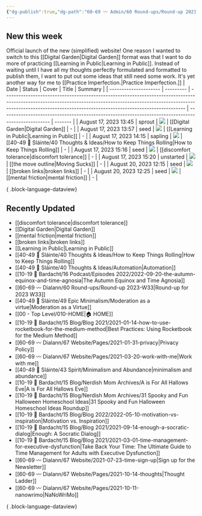 ```yaml
---
{"dg-publish":true,"dg-path":"60-69 〰️ Admin/60 Round-ups/Round-up 2023-W33.md","dg-permalink":"2023-W33-roundup","permalink":"/2023-W33-roundup/","title":"Round-up for 2023 W33","contentClasses":"cards cards-1-1","noteIcon":"","created":"2023-08-17T00:58:11","updated":"2023-08-17T01:01:38.000-04:00"}
---
```



## New this week
Official launch of the new (simplified) website!
One reason I wanted to switch to this [[Digital Garden\|Digital Garden]] format was that I want to do more of practicing [[Learning in Public\|Learning in Public]]. Instead of waiting until I have all my thoughts perfectly formulated and formatted to publish them, I want to put out some ideas that still need some work. It's yet another way for me to [[Practice Imperfection.\|Practice Imperfection.]]
| Date                  | Status    | Cover                                                                                                                                                                                                                                   | Title                                                                                              | Summary |
| --------------------- | --------- | --------------------------------------------------------------------------------------------------------------------------------------------------------------------------------------------------------------------------------------- | -------------------------------------------------------------------------------------------------- | ------- |
| August 17, 2023 13:45 | sprout    | ![](https://images.unsplash.com/photo-1591426508941-2f92736f5ff4?crop=entropy&cs=tinysrgb&fit=max&fm=jpg&ixid=M3wzNjAwOTd8MHwxfHNlYXJjaHwyMnx8Z2FyZGVufGVufDB8MHx8fDE2OTI0ODM3MzB8MA&ixlib=rb-4.0.3&q=80&w=400)                         | [[Digital Garden\|Digital Garden]]                                                              | \-      |
| August 17, 2023 13:57 | seed      | ![](https://images.unsplash.com/photo-1517842645767-c639042777db?crop=entropy&cs=tinysrgb&fit=max&fm=jpg&ixid=M3wzNjAwOTd8MHwxfHNlYXJjaHwzMHx8bGVhcm5pbmd8ZW58MHwwfHx8MTY5MjU0OTY1MXww&ixlib=rb-4.0.3&q=80&w=400)                       | [[Learning in Public\|Learning in Public]]                                                      | \-      |
| August 17, 2023 14:15 | sapling   | ![](https://images.unsplash.com/photo-1505552613537-4aab9bf431c8?crop=entropy&cs=tinysrgb&fit=max&fm=jpg&ixid=M3wzNjAwOTd8MHwxfHNlYXJjaHwxNTF8fHJvbGxpbmclMjBzb2NjZXIlMjBiYWxsfGVufDB8MHx8fDE2OTIyOTQwMzN8MA&ixlib=rb-4.0.3&q=80&w=400) | [[40-49 🔅 Sláinte/40 Thoughts & Ideas/How to Keep Things Rolling\|How to Keep Things Rolling]] | \-      |
| August 17, 2023 15:16 | seed      | ![](https://images.unsplash.com/photo-1615669527499-501446dd48e1?crop=entropy&cs=tinysrgb&fit=max&fm=jpg&ixid=M3wzNjAwOTd8MHwxfHNlYXJjaHw4fHxwYWlufGVufDB8MHx8fDE2OTI1NDc5OTV8MA&ixlib=rb-4.0.3&q=80&w=400)                             | [[discomfort tolerance\|discomfort tolerance]]                                                  | \-      |
| August 17, 2023 15:20 | unstarted | ![](https://images.unsplash.com/photo-1600725935160-f67ee4f6084a?crop=entropy&cs=tinysrgb&fit=max&fm=jpg&ixid=M3wzNjAwOTd8MHwxfHNlYXJjaHw0fHxtb3Zpbmd8ZW58MHwwfHx8MTY5MjU0ODY4M3ww&ixlib=rb-4.0.3&q=80&w=400)                           | [[the move outline\|Moving Sucks]]                                                              | \-      |
| August 20, 2023 12:15 | seed      | ![](https://images.unsplash.com/photo-1624284220156-58886c574635?crop=entropy&cs=tinysrgb&fit=max&fm=jpg&ixid=M3wzNjAwOTd8MHwxfHNlYXJjaHwzN3x8YnJva2VuJTIwY2hhaW58ZW58MHwwfHx8MTY5MjU0ODAzNXww&ixlib=rb-4.0.3&q=80&w=400)               | [[broken links\|broken links]]                                                                  | \-      |
| August 20, 2023 12:25 | seed      | ![](https://images.unsplash.com/photo-1533582437341-dfdc01630b05?crop=entropy&cs=tinysrgb&fit=max&fm=jpg&ixid=M3wzNjAwOTd8MHwxfHNlYXJjaHwxfHxmcmljdGlvbnxlbnwwfDB8fHwxNjkyNTQ4ODE0fDA&ixlib=rb-4.0.3&q=80&w=400)                        | [[mental friction\|mental friction]]                                                            | \-      |

{ .block-language-dataview}

## Recently Updated
- [[discomfort tolerance\|discomfort tolerance]]
- [[Digital Garden\|Digital Garden]]
- [[mental friction\|mental friction]]
- [[broken links\|broken links]]
- [[Learning in Public\|Learning in Public]]
- [[40-49 🔅 Sláinte/40 Thoughts & Ideas/How to Keep Things Rolling\|How to Keep Things Rolling]]
- [[40-49 🔅 Sláinte/40 Thoughts & Ideas/Automation\|Automation]]
- [[10-19 💢 Bardacht/16 Podcast/Episodes 2022/2022-09-20-the-autumn-equinox-and-time-agnosia\|The Autumn Equinox and Time Agnosia]]
- [[60-69 〰️ Dialann/60 Round-ups/Round-up 2023-W33\|Round-up for 2023 W33]]
- [[40-49 🔅 Sláinte/49 Epic Minimalism/Moderation as a virtue\|Moderation as a Virtue]]
- [[00 - Top Level/010-HOME\|🏠 HOME]]
- [[10-19 💢 Bardacht/15 Blog/Blog 2021/2021-01-14-how-to-use-rocketbook-for-the-medium-method\|Best Practices: Using Rocketbook for the Medium Method]]
- [[60-69 〰️ Dialann/67 Website/Pages/2021-01-31-privacy\|Privacy Policy]]
- [[60-69 〰️ Dialann/67 Website/Pages/2021-03-20-work-with-me\|Work with me]]
- [[40-49 🔅 Sláinte/43 Spirit/Minimalism and Abundance\|minimalism and abundance]]
- [[10-19 💢 Bardacht/15 Blog/Nerdish Mom Archives/A is For All Hallows Eve\|A is For All Hallows Eve]]
- [[10-19 💢 Bardacht/15 Blog/Nerdish Mom Archives/31 Spooky and Fun Halloween Homeschool Ideas\|31 Spooky and Fun Halloween Homeschool Ideas Roundup]]
- [[10-19 💢 Bardacht/15 Blog/Blog 2022/2022-05-10-motivation-vs-inspiration\|Motivation vs. Inspiration]]
- [[10-19 💢 Bardacht/15 Blog/Blog 2021/2021-09-14-enough-a-socratic-dialog\|Enough: A Socratic Dialog]]
- [[10-19 💢 Bardacht/15 Blog/Blog 2021/2021-03-01-time-management-for-executive-dysfunction\|Take Back Your Time: The Ultimate Guide to Time Management for Adults with Executive Dysfunction]]
- [[60-69 〰️ Dialann/67 Website/2021-07-23-time-sign-up\|Sign up for the Newsletter]]
- [[60-69 〰️ Dialann/67 Website/Pages/2021-10-14-thoughts\|Thought Ladder]]
- [[60-69 〰️ Dialann/67 Website/Pages/2021-10-11-nanowrimo\|NaNoWriMo]]

{ .block-language-dataview}


